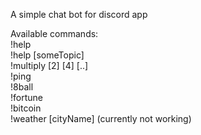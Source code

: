 A simple chat bot for discord app  
  
Available commands:  
!help    
!help [someTopic]   
!multiply [2] [4] [..]     
!ping	  
!8ball  
!fortune  
!bitcoin  
!weather [cityName] (currently not working)  

